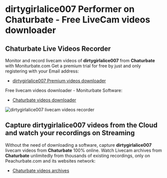 # dirtygirlalice007 Performer on Chaturbate - Free LiveCam videos downloader

## Chaturbate Live Videos Recorder

Monitor and record livecam videos of **dirtygirlalice007** from **Chaturbate** with Moniturbate.com
Get a premium trial for free by just and only registering with your Email address:
* [dirtygirlalice007 Premium videos downloader](https://moniturbate.com/request-demo-licence-key.html)

Free livecam videos downloader - Moniturbate Software:
* [Chaturbate videos downloader](https://moniturbate.com/moniturbate-download-software.html)

![dirtygirlalice007 livecam videos recorder](https://peachurnet.com/templates/moniturbate-software.png)


## Capture dirtygirlalice007 videos from the Cloud and watch your recordings on Streaming

Without the need of downloading a software, capture **dirtygirlalice007** livecam videos from **Chaturbate** 100% online.
Watch Livecam archives from **Chaturbate** unlimitedly from thousands of existing recordings, only on Peachurbate.com and its websites network:
* [Chaturbate videos archives](https://peachurnet.com/)